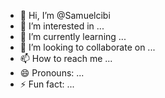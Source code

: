 - 👋 Hi, I’m @Samuelcibi
- 👀 I’m interested in ...
- 🌱 I’m currently learning ...
- 💞️ I’m looking to collaborate on ...
- 📫 How to reach me ...
- 😄 Pronouns: ...
- ⚡ Fun fact: ...

<!---
Samuelcibi/Samuelcibi is a ✨ special ✨ repository because its `README.md` (this file) appears on your GitHub profile.
You can click the Preview link to take a look at your changes.
--->
